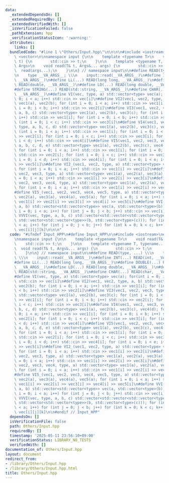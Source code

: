 ```yaml
---
data:
  _extendedDependsOn: []
  _extendedRequiredBy: []
  _extendedVerifiedWith: []
  _isVerificationFailed: false
  _pathExtension: hpp
  _verificationStatusIcon: ':warning:'
  attributes:
    links: []
  bundledCode: "#line 1 \"Others/Input.hpp\"\n\n\n\n#include <iostream>\n#include\
    \ <vector>\n\nnamespace input {\n\n    template <typename T>\n    void read(T&\
    \ t) {\n        std::cin >> t;\n    }\n\n    template <typename T, typename...\
    \ Args>\n    void read(T& t, Args&... args) {\n        std::cin >> t;\n      \
    \  read(args...);\n    }\n\n} // namespace input\n\n#define READ(type, ...) \\\
    \n    type __VA_ARGS__; \\\n    input::read(__VA_ARGS__)\n#define INT(...) READ(int,\
    \ __VA_ARGS__)\n#define LL(...) READ(long long, __VA_ARGS__)\n#define DOUBLE(...)\
    \ READ(double, __VA_ARGS__)\n#define LD(...) READ(long double, __VA_ARGS__)\n\
    #define STRING(...) READ(std::string, __VA_ARGS__)\n#define CHAR(...) READ(char,\
    \ __VA_ARGS__)\n#define VI(vec, type, a) std::vector<type> vec(a); for(int i =\
    \ 0; i < a; i++) std::cin >> vec[i]\n#define VI2(vec1, vec2, type, a, b) std::vector<type>\
    \ vec1(a), vec2(b); for (int i = 0; i < a; i++) std::cin >> vec1[i]; for (int\
    \ i = 0; i < b; i++) std::cin >> vec2[i]\n#define VI3(vec1, vec2, vec3, type,\
    \ a, b, c) std::vector<type> vec1(a), vec2(b), vec3(c); for (int i = 0; i < a;\
    \ i++) std::cin >> vec1[i]; for (int i = 0; i < b; i++) std::cin >> vec2[i]; for\
    \ (int i = 0; i < c; i++) std::cin >> vec3[i]\n#define VI4(vec1, vec2, vec3, vec4,\
    \ type, a, b, c, d) std::vector<type> vec1(a), vec2(b), vec3(c), vec4(d); for\
    \ (int i = 0; i < a; i++) std::cin >> vec1[i]; for (int i = 0; i < b; i++) std::cin\
    \ >> vec2[i]; for (int i = 0; i < c; i++) std::cin >> vec3[i]; for (int i = 0;\
    \ i < d; i++) std::cin >> vec4[i]\n#define VI5(vec1, vec2, vec3, vec4, vec5, type,\
    \ a, b, c, d, e) std::vector<type> vec1(a), vec2(b), vec3(c), vec4(d), vec5(e);\
    \ for (int i = 0; i < a; i++) std::cin >> vec1[i]; for (int i = 0; i < b; i++)\
    \ std::cin >> vec2[i]; for (int i = 0; i < c; i++) std::cin >> vec3[i]; for (int\
    \ i = 0; i < d; i++) std::cin >> vec4[i]; for (int i = 0; i < e; i++) std::cin\
    \ >> vec5[i]\n#define VI2_(vec1, vec2, type, a) std::vector<type> vec1(a), vec2(a);\
    \ for (int i = 0; i < a; i++) std::cin >> vec1[i] >> vec2[i]\n#define VI3_(vec1,\
    \ vec2, vec3, type, a) std::vector<type> vec1(a), vec2(a), vec3(a); for (int i\
    \ = 0; i < a; i++) std::cin >> vec1[i] >> vec2[i] >> vec3[i]\n#define VI4_(vec1,\
    \ vec2, vec3, vec4, type, a) std::vector<type> vec1(a), vec2(a), vec3(a), vec4(a);\
    \ for (int i = 0; i < a; i++) std::cin >> vec1[i] >> vec2[i] >> vec3[i] >> vec4[i]\n\
    #define VI5_(vec1, vec2, vec3, vec4, vec5, type, a) std::vector<type> vec1(a),\
    \ vec2(a), vec3(a), vec4(a), vec5(a); for (int i = 0; i < a; i++) std::cin >>\
    \ vec1[i] >> vec2[i] >> vec3[i] >> vec4[i] >> vec5[i]\n#define VVI(vec, type,\
    \ a, b) std::vector<std::vector<type>> vec(a, std::vector<type>(b)); for (int\
    \ i = 0; i < a; i++) for (int j = 0; j < b; j++) std::cin >> vec[i][j]\n#define\
    \ VVVI(vec, type, a, b, c) std::vector<std::vector<std::vector<type>>> vec(a,\
    \ std::vector<std::vector<type>>(b, std::vector<type>(c))); for (int i = 0; i\
    \ < a; i++) for (int j = 0; j < b; j++) for (int k = 0; k < c; k++) std::cin >>\
    \ vec[i][j][k]\n\n\n"
  code: "#ifndef Input_HPP\n#define Input_HPP\n\n#include <iostream>\n#include <vector>\n\
    \nnamespace input {\n\n    template <typename T>\n    void read(T& t) {\n    \
    \    std::cin >> t;\n    }\n\n    template <typename T, typename... Args>\n  \
    \  void read(T& t, Args&... args) {\n        std::cin >> t;\n        read(args...);\n\
    \    }\n\n} // namespace input\n\n#define READ(type, ...) \\\n    type __VA_ARGS__;\
    \ \\\n    input::read(__VA_ARGS__)\n#define INT(...) READ(int, __VA_ARGS__)\n\
    #define LL(...) READ(long long, __VA_ARGS__)\n#define DOUBLE(...) READ(double,\
    \ __VA_ARGS__)\n#define LD(...) READ(long double, __VA_ARGS__)\n#define STRING(...)\
    \ READ(std::string, __VA_ARGS__)\n#define CHAR(...) READ(char, __VA_ARGS__)\n\
    #define VI(vec, type, a) std::vector<type> vec(a); for(int i = 0; i < a; i++)\
    \ std::cin >> vec[i]\n#define VI2(vec1, vec2, type, a, b) std::vector<type> vec1(a),\
    \ vec2(b); for (int i = 0; i < a; i++) std::cin >> vec1[i]; for (int i = 0; i\
    \ < b; i++) std::cin >> vec2[i]\n#define VI3(vec1, vec2, vec3, type, a, b, c)\
    \ std::vector<type> vec1(a), vec2(b), vec3(c); for (int i = 0; i < a; i++) std::cin\
    \ >> vec1[i]; for (int i = 0; i < b; i++) std::cin >> vec2[i]; for (int i = 0;\
    \ i < c; i++) std::cin >> vec3[i]\n#define VI4(vec1, vec2, vec3, vec4, type, a,\
    \ b, c, d) std::vector<type> vec1(a), vec2(b), vec3(c), vec4(d); for (int i =\
    \ 0; i < a; i++) std::cin >> vec1[i]; for (int i = 0; i < b; i++) std::cin >>\
    \ vec2[i]; for (int i = 0; i < c; i++) std::cin >> vec3[i]; for (int i = 0; i\
    \ < d; i++) std::cin >> vec4[i]\n#define VI5(vec1, vec2, vec3, vec4, vec5, type,\
    \ a, b, c, d, e) std::vector<type> vec1(a), vec2(b), vec3(c), vec4(d), vec5(e);\
    \ for (int i = 0; i < a; i++) std::cin >> vec1[i]; for (int i = 0; i < b; i++)\
    \ std::cin >> vec2[i]; for (int i = 0; i < c; i++) std::cin >> vec3[i]; for (int\
    \ i = 0; i < d; i++) std::cin >> vec4[i]; for (int i = 0; i < e; i++) std::cin\
    \ >> vec5[i]\n#define VI2_(vec1, vec2, type, a) std::vector<type> vec1(a), vec2(a);\
    \ for (int i = 0; i < a; i++) std::cin >> vec1[i] >> vec2[i]\n#define VI3_(vec1,\
    \ vec2, vec3, type, a) std::vector<type> vec1(a), vec2(a), vec3(a); for (int i\
    \ = 0; i < a; i++) std::cin >> vec1[i] >> vec2[i] >> vec3[i]\n#define VI4_(vec1,\
    \ vec2, vec3, vec4, type, a) std::vector<type> vec1(a), vec2(a), vec3(a), vec4(a);\
    \ for (int i = 0; i < a; i++) std::cin >> vec1[i] >> vec2[i] >> vec3[i] >> vec4[i]\n\
    #define VI5_(vec1, vec2, vec3, vec4, vec5, type, a) std::vector<type> vec1(a),\
    \ vec2(a), vec3(a), vec4(a), vec5(a); for (int i = 0; i < a; i++) std::cin >>\
    \ vec1[i] >> vec2[i] >> vec3[i] >> vec4[i] >> vec5[i]\n#define VVI(vec, type,\
    \ a, b) std::vector<std::vector<type>> vec(a, std::vector<type>(b)); for (int\
    \ i = 0; i < a; i++) for (int j = 0; j < b; j++) std::cin >> vec[i][j]\n#define\
    \ VVVI(vec, type, a, b, c) std::vector<std::vector<std::vector<type>>> vec(a,\
    \ std::vector<std::vector<type>>(b, std::vector<type>(c))); for (int i = 0; i\
    \ < a; i++) for (int j = 0; j < b; j++) for (int k = 0; k < c; k++) std::cin >>\
    \ vec[i][j][k]\n\n#endif // Input_HPP"
  dependsOn: []
  isVerificationFile: false
  path: Others/Input.hpp
  requiredBy: []
  timestamp: '2025-05-11 23:56:10+09:00'
  verificationStatus: LIBRARY_NO_TESTS
  verifiedWith: []
documentation_of: Others/Input.hpp
layout: document
redirect_from:
- /library/Others/Input.hpp
- /library/Others/Input.hpp.html
title: Others/Input.hpp
---
```

